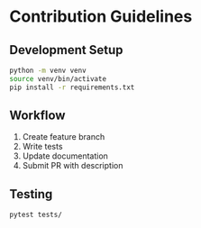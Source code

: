 # Contribution Guidelines

## Development Setup
```bash
python -m venv venv
source venv/bin/activate
pip install -r requirements.txt
```

## Workflow
1. Create feature branch
2. Write tests
3. Update documentation
4. Submit PR with description

## Testing
```bash
pytest tests/
```
